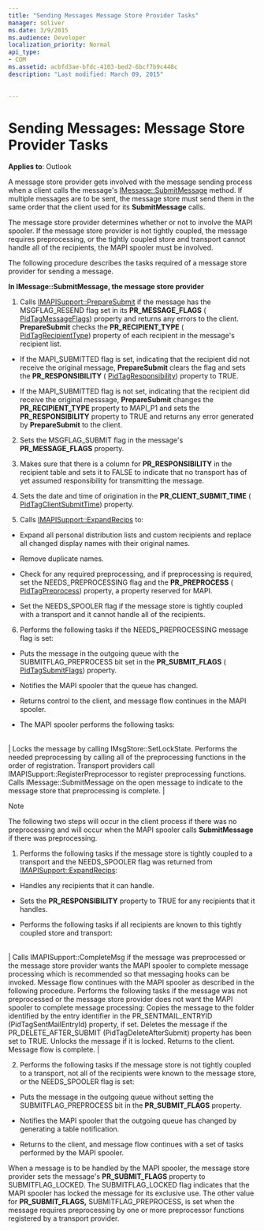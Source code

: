 ```yaml
---
title: "Sending Messages Message Store Provider Tasks"
manager: soliver
ms.date: 3/9/2015
ms.audience: Developer
localization_priority: Normal
api_type:
- COM
ms.assetid: acbfd3ae-bfdc-4103-bed2-6bcf7b9c448c
description: "Last modified: March 09, 2015"
 
 
---
```


# Sending Messages: Message Store Provider Tasks

  
  
**Applies to**: Outlook 
  
A message store provider gets involved with the message sending process when a client calls the message's [IMessage::SubmitMessage](imessage-submitmessage.md) method. If multiple messages are to be sent, the message store must send them in the same order that the client used for its **SubmitMessage** calls. 
  
The message store provider determines whether or not to involve the MAPI spooler. If the message store provider is not tightly coupled, the message requires preprocessing, or the tightly coupled store and transport cannot handle all of the recipients, the MAPI spooler must be involved. 
  
The following procedure describes the tasks required of a message store provider for sending a message. 
  
 **In IMessage::SubmitMessage, the message store provider**
  
1. Calls [IMAPISupport::PrepareSubmit](imapisupport-preparesubmit.md) if the message has the MSGFLAG_RESEND flag set in its **PR_MESSAGE_FLAGS** ( [PidTagMessageFlags](pidtagmessageflags-canonical-property.md)) property and returns any errors to the client. **PrepareSubmit** checks the **PR_RECIPIENT_TYPE** ( [PidTagRecipientType](pidtagrecipienttype-canonical-property.md)) property of each recipient in the message's recipient list.
    
  - If the MAPI_SUBMITTED flag is set, indicating that the recipient did not receive the original message, **PrepareSubmit** clears the flag and sets the **PR_RESPONSIBILITY** ( [PidTagResponsibility](pidtagresponsibility-canonical-property.md)) property to TRUE. 
    
  - If the MAPI_SUBMITTED flag is not set, indicating that the recipient did receive the original messsage, **PrepareSubmit** changes the **PR_RECIPIENT_TYPE** property to MAPI_P1 and sets the **PR_RESPONSIBILITY** property to TRUE and returns any error generated by **PrepareSubmit** to the client. 
    
2. Sets the MSGFLAG_SUBMIT flag in the message's **PR_MESSAGE_FLAGS** property. 
    
3. Makes sure that there is a column for **PR_RESPONSIBILITY** in the recipient table and sets it to FALSE to indicate that no transport has of yet assumed responsibility for transmitting the message. 
    
4. Sets the date and time of origination in the **PR_CLIENT_SUBMIT_TIME** ( [PidTagClientSubmitTime](pidtagclientsubmittime-canonical-property.md)) property.
    
5. Calls [IMAPISupport::ExpandRecips](imapisupport-expandrecips.md) to: 
    
  - Expand all personal distribution lists and custom recipients and replace all changed display names with their original names.
    
  - Remove duplicate names.
    
  - Check for any required preprocessing, and if preprocessing is required, set the NEEDS_PREPROCESSING flag and the **PR_PREPROCESS** ( [PidTagPreprocess](pidtagpreprocess-canonical-property.md)) property, a property reserved for MAPI. 
    
  - Set the NEEDS_SPOOLER flag if the message store is tightly coupled with a transport and it cannot handle all of the recipients. 
    
6. Performs the following tasks if the NEEDS_PREPROCESSING message flag is set:
    
  - Puts the message in the outgoing queue with the SUBMITFLAG_PREPROCESS bit set in the **PR_SUBMIT_FLAGS** ( [PidTagSubmitFlags](pidtagsubmitflags-canonical-property.md)) property.
    
  - Notifies the MAPI spooler that the queue has changed.
    
  - Returns control to the client, and message flow continues in the MAPI spooler. 
    
  - The MAPI spooler performs the following tasks:
    
||
|:-----|
|
Locks the message by calling IMsgStore::SetLockState. Performs the needed preprocessing by calling all of the preprocessing functions in the order of registration. Transport providers call IMAPISupport::RegisterPreprocessor to register preprocessing functions. Calls IMessage::SubmitMessage on the open message to indicate to the message store that preprocessing is complete. |
   
> [!NOTE]
> The following two steps will occur in the client process if there was no preprocessing and will occur when the MAPI spooler calls **SubmitMessage** if there was preprocessing. 
  
1. Performs the following tasks if the message store is tightly coupled to a transport and the NEEDS_SPOOLER flag was returned from [IMAPISupport::ExpandRecips](imapisupport-expandrecips.md):
    
  - Handles any recipients that it can handle.
    
  - Sets the **PR_RESPONSIBILITY** property to TRUE for any recipients that it handles. 
    
  - Performs the following tasks if all recipients are known to this tightly coupled store and transport:
    
||
|:-----|
|
Calls IMAPISupport::CompleteMsg if the message was preprocessed or the message store provider wants the MAPI spooler to complete message processing which is recommended so that messaging hooks can be invoked. Message flow continues with the MAPI spooler as described in the following procedure.  Performs the following tasks if the message was not preprocessed or the message store provider does not want the MAPI spooler to complete message processing:
   Copies the message to the folder identified by the entry identifier in the PR_SENTMAIL_ENTRYID (PidTagSentMailEntryId) property, if set.   Deletes the message if the PR_DELETE_AFTER_SUBMIT (PidTagDeleteAfterSubmit) property has been set to TRUE.   Unlocks the message if it is locked.   Returns to the client. Message flow is complete.  |
   
2. Performs the following tasks if the message store is not tightly coupled to a transport, not all of the recipients were known to the message store, or the NEEDS_SPOOLER flag is set:
    
  - Puts the message in the outgoing queue without setting the SUBMITFLAG_PREPROCESS bit in the **PR_SUBMIT_FLAGS** property. 
    
  - Notifies the MAPI spooler that the outgoing queue has changed by generating a table notification. 
    
  - Returns to the client, and message flow continues with a set of tasks performed by the MAPI spooler.
    
When a message is to be handled by the MAPI spooler, the message store provider sets the message's **PR_SUBMIT_FLAGS** property to SUBMITFLAG_LOCKED. The SUBMITFLAG_LOCKED flag indicates that the MAPI spooler has locked the message for its exclusive use. The other value for **PR_SUBMIT_FLAGS,** SUBMITFLAG_PREPROCESS, is set when the message requires preprocessing by one or more preprocessor functions registered by a transport provider. 
  

